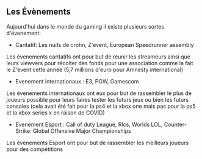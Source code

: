 ## Les Évènements
Aujourd'hui dans le monde du gaming il existe plusieurs sortes d'évenement:

- Caritatif: Les nuits de crohn, Z'event, European Speedrunner assembly

Les évenements caritatifs ont pour but de réunir les streameurs ainsi que leurs viewvers pour récolter des fonds pour une association comme la fait le Z'event cette année (5,7 millions d'euro pour Amnesty international)

- Evenement internationaux : E3, PGW, Gamescom

Les évenements internationaux ont eux pour but de rassembler le plus de joueurs possible pour leurs faires tester les futurs jeux ou bien les futurs consoles (cela avait été fait pour la ps4 et la xbox one mais pas pour la ps5 et la xbox series x en raison de COVID)

- Evenement Esport : Call of duty League, Rlcs, Worlds LOL, Counter-Strike: Global Offensive Major Championships

Les évenements Esport ont pour but de rassembler les meilleurs joueurs pour des compétitions 